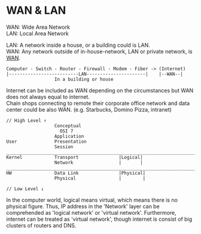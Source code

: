# WAN & LAN

WAN: Wide Area Network<br>
LAN: Local Area Network

LAN: A network inside a house, or a building could is LAN.<br>
WAN: Any network outside of in-house-network, LAN or private network, is <a href="https://www.youtube.com/watch?v=xPi4uZu4uF0&list=PLIhvC56v63IJVXv0GJcl9vO5Z6znCVb1P&index=9">WAN</a>.
```
Computer - Switch - Router - Firewall - Modem - Fiber -> (Internet)
|--------------------------LAN----------------------|    |--WAN--|
                  In a building or house
```

Internet can be included as WAN depending on the circumstances but WAN does not always equal to internet.<br>
Chain shops connecting to remote their corporate office network and data center could be also WAN. (e.g. Starbucks, Domino Pizza, intranet)

```
// High Level ↑
                  Conceptual
                    OSI 7
                  Application
User              Presentation
                  Session
_________________________________________________________________________
Kernel            Transport               |Logical|
                  Network                 |       |
_________________________________________________________________________
HW                Data Link               |Physical|
                  Physical                |        |

// Low Level ↓
```

In the computer world, logical means virtual, which means there is no physical figure. Thus, IP address in the 'Network' layer can be comprehended as 'logical network' or 'virtual network'. Furthermore, internet can be treated as 'virtual network', though internet is consist of big clusters of routers and DNS.

